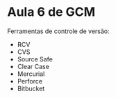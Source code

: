 # Aula 6 de GCM

Ferramentas de controle de versão:

* RCV
* CVS
* Source Safe
* Clear Case
* Mercurial
* Perforce
* Bitbucket
